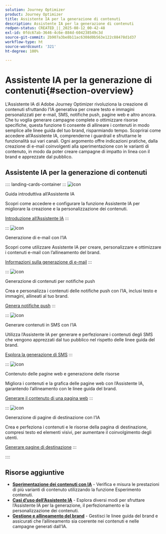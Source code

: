 ```yaml
---
solution: Journey Optimizer
product: Journey Optimizer
title: Assistente IA per la generazione di contenuti
description: Assistente IA per la generazione di contenuti
redpen-status: CREATED_||_2025-08-12_00-42-48
exl-id: 0fdc67ab-3646-4c6e-884d-604238549c3d
source-git-commit: 2b907a3be8b11ac6308d0b563e122c88478d1d37
workflow-type: ht
source-wordcount: '321'
ht-degree: 100%

---
```


# Assistente IA per la generazione di contenuti{#section-overview}

L’Assistente IA di Adobe Journey Optimizer rivoluziona la creazione di contenuti sfruttando l’IA generativa per creare testo e immagini personalizzati per e-mail, SMS, notifiche push, pagine web e altro ancora. Che tu voglia generare campagne complete o ottimizzare risorse specifiche, questa funzione ti consente di allineare i contenuti in modo semplice alle linee guida del tuo brand, risparmiando tempo. Scoprirai come accedere all’Assistente IA, comprenderne i guardrail e sfruttarne le funzionalità sui vari canali. Ogni argomento offre indicazioni pratiche, dalla creazione di e-mail coinvolgenti alla sperimentazione con le varianti di contenuto, in modo da poter creare campagne di impatto in linea con il brand e apprezzate dal pubblico.

## Assistente IA per la generazione di contenuti

:::: landing-cards-container
:::
![icon](https://cdn.experienceleague.adobe.com/icons/circle-play.svg?lang=it)

Guida introduttiva all’Assistente IA

Scopri come accedere e configurare la funzione Assistente IA per migliorare la creazione e la personalizzazione dei contenuti.

[Introduzione all’Assistente IA](../using/content-management/gs-generative.md)
:::

:::
![icon](https://cdn.experienceleague.adobe.com/icons/envelope.svg?lang=it)

Generazione di e-mail con l’IA

Scopri come utilizzare Assistente IA per creare, personalizzare e ottimizzare i contenuti e-mail con l’allineamento del brand.

[Informazioni sulla generazione di e-mail](../using/content-management/generative-email.md)
:::

:::
![icon](https://cdn.experienceleague.adobe.com/icons/bell.svg?lang=it)

Generazione di contenuti per notifiche push

Crea e personalizza i contenuti delle notifiche push con l’IA, inclusi testo e immagini, allineati al tuo brand.

[Genera notifiche push](../using/content-management/generative-push.md)
:::

:::
![icon](https://cdn.experienceleague.adobe.com/icons/message.svg?lang=it)

Generare contenuti in SMS con l’IA

Utilizza l’Assistente IA per generare e perfezionare i contenuti degli SMS che vengono apprezzati dal tuo pubblico nel rispetto delle linee guida del brand.

[Esplora la generazione di SMS](../using/content-management/generative-sms.md)
:::

:::
![icon](https://cdn.experienceleague.adobe.com/icons/globe.svg?lang=it)

Contenuto delle pagine web e generazione delle risorse

Migliora i contenuti e la grafica delle pagine web con l’Assistente IA, garantendo l’allineamento con le linee guida del brand.

[Generare il contenuto di una pagina web](../using/content-management/generative-web.md)
:::

:::
![icon](https://cdn.experienceleague.adobe.com/icons/window-maximize.svg?lang=it)

Generazione di pagine di destinazione con l’IA

Crea e perfeziona i contenuti e le risorse della pagina di destinazione, compresi testo ed elementi visivi, per aumentare il coinvolgimento degli utenti.

[Generare pagine di destinazione](../using/content-management/generative-lp.md)
:::

::::


## Risorse aggiuntive

- **[Sperimentazione dei contenuti con IA](../using/content-management/generative-experimentation.md)** - Verifica e misura le prestazioni di più varianti di contenuto utilizzando la funzione Esperimento contenuti.
- **[Casi d’uso dell’Assistente IA](../using/content-management/generative-uc.md)** - Esplora diversi modi per sfruttare l’Assistente IA per la generazione, il perfezionamento e la personalizzazione dei contenuti.
- **[Gestione e allineamento del brand](brands-landing-page.md)** - Gestisci le linee guida del brand e assicurati che l’allineamento sia coerente nei contenuti e nelle campagne generati dall’IA.
